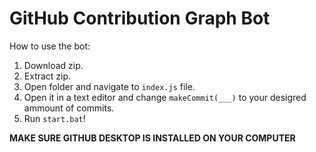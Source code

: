 # GitHub Contribution Graph Bot

How to use the bot:
1. Download zip.
2. Extract zip.
3. Open folder and navigate to `index.js` file.
4. Open it in a text editor and change `makeCommit(___)` to your desigred ammount of commits.
5. Run `start.bat`!

**MAKE SURE GITHUB DESKTOP IS INSTALLED ON YOUR COMPUTER**
